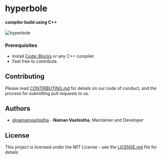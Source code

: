# hyperbole

#### compiler build using C++
![hyperbole](https://i.imgur.com/FOhvYTK.png)

### Prerequisites
- Install [Code::Blocks](http://www.codeblocks.org/downloads) or any C++ compiler.
- Feel free to contribute.

## Contributing

Please read [CONTRIBUTING.md](https://github.com/namanvashistha/hyperbole/blob/master/CONTRIBUTING.md) for details on our code of conduct, and the process for submitting pull requests to us.

## Authors

- [@namanvashistha](https://github.com/namanvashistha) - **Naman Vashistha**, Maintainer and Developer

## License

This project is licensed under the MIT License - see the [LICENSE.md](https://github.com/namanvashistha/hyperbole/blob/master/LICENSE) file for details
 
